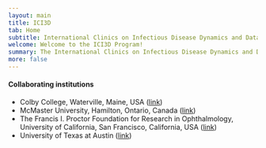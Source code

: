 ```yaml
---
layout: main
title: ICI3D
tab: Home
subtitle: International Clinics on Infectious Disease Dynamics and Data
welcome: Welcome to the ICI3D Program!
summary: The International Clinics on Infectious Disease Dynamics and Data (ICI3D) Program provides junior researchers from the US and Africa with opportunities to develop the toolsets necessary to conduct integrative research in infectious disease dynamics and to communicate their questions, methods, and findings across disciplinary boundaries.
more: false
---
```


#### Collaborating institutions

- Colby College, Waterville, Maine, USA ([link](http://www.colby.edu/ "Colby"))
- McMaster University, Hamilton, Ontario, Canada ([link](http://www.mcmaster.ca/ "McMaster"))
- The Francis I. Proctor Foundation for Research in Ophthalmology, University of California, San Francisco, California, USA ([link](http://www.proctor.ucsf.edu/ "Proctor Foundation @ UCSF"))
- University of Texas at Austin ([link](http://www.utexas.edu/ "UT"))
